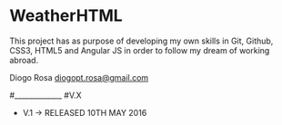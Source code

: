 # WeatherHTML

This project has as purpose of developing my own skills in Git, Github, CSS3, HTML5 and Angular JS in order to follow my dream of working abroad.

Diogo Rosa <diogopt.rosa@gmail.com>




#_____________
#V.X
  - V.1 -> RELEASED 10TH MAY 2016
